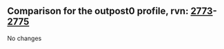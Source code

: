 ## Comparison for the outpost0 profile, rvn: [2773](https://github.com/PRO100KatYT/FortniteProfileRevisions/tree/main/profiles/outpost0/2773%20outpost0.json)-[2775](https://github.com/PRO100KatYT/FortniteProfileRevisions/tree/main/profiles/outpost0/2775%20outpost0.json)

No changes
